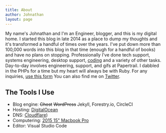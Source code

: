 ```yaml
---
title: About
author: Johnathan
layout: page
---
```


My name's Johnathan and I'm an Engineer, blogger, and this is my digital home. I started this blog in late 2014 as a place to dump my thoughts and it's transformed a handful of times over the years. I've put down more than 100,000 words into this blog in that time (enough for a handful of books) and have no plans on stopping. Professionally I've done tech support, systems engineering, desktop support, [coding](//github.com/johlym) and a variety of other tasks. Day-to-day involves engineering, support, and gifs at Papertrail. I dabbled in the PHPs for a time but my heart will always be with Ruby. For any inquiries, [use this form](/contact.html) You can also find me on [Twitter](//twitter.com/_johlym).

## The Tools I Use

* Blog engine: ~~Ghost~~ ~~WordPress~~ Jekyll, Forestry.io, CircleCI
* Hosting: [DigitalOcean](/goto/digitalocean)
* DNS: [Cloudflare](//cloudflare.com))
* Computering: [2015 15" Macbook Pro](https://apple.com)
* Editor: Visual Studio Code
